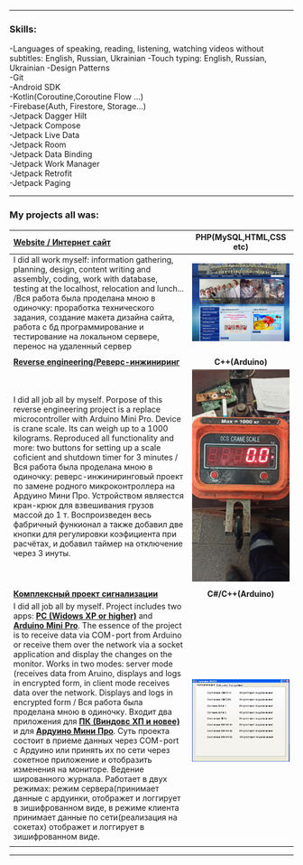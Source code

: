 ﻿____

### __Skills:__  
-Languages of speaking, reading, listening, watching videos without subtitles: English, Russian, Ukrainian 
-Touch typing: English, Russian, Ukrainian 
-Design Patterns  
-Git  
-Android SDK  
-Kotlin(Coroutine,Coroutine Flow ...)  
-Firebase(Auth, Firestore, Storage...)  
-Jetpack Dagger Hilt  
-Jetpack Compose  
-Jetpack Live Data  
-Jetpack Room  
-Jetpack Data Binding  
-Jetpack Work Manager  
-Jetpack Retrofit  
-Jetpack Paging  

____
### My projects all was:
|__[Website / Интернет сайт](http://energy-licey.com.ua)__| __PHP(MySQL,HTML,CSS etc)__ |
|:----|:---------------------:|
| I did all work myself: information gathering, planning, design, content writing and assembly, coding, work with database, testing at the localhost, relocation and lunch... /Вся работа была проделана мною в одиночку:  проработка технического задания,  создание макета дизайна сайта, работа с бд программирование и тестирование на локальном сервере,  перенос на удаленный сервер |![Скриншоты сайта](./Readme/site.gif) |
| | |
| __[Reverse engineering/Реверс-инжиниринг](https://github.com/oldr1990/arduino/tree/main/OSC_CRANE_SCALE)__|__C++(Arduino)__|
| I did all job all by myself. Porpose of this reverse engineering project is a replace microcontroller with Arduino Mini Pro. Device is crane scale. Its can weigh up to a 1000 kilograms. Reproduced all functionality and more: two buttons for setting up a scale coficient and shutdown timer for 3 minutes /Вся работа была проделана мною в одиночку:   реверс-инжиниринговый проект по замене родного микроконтроллера на Ардуино Мини Про. Устройством являестся кран-крюк для взвешивания грузов массой до 1 т. Воспроизведен весь фабричный функионал а также добавил две кнопки для регулировки коэфициента при расчётах, и добавил таймер на отключение через 3 инуты. |![Фото проэкта](./Readme/OSC.gif) |
| | |
| __[Комплексный проект сигнализации](https://github.com/oldr1990/Alarm_7)__ | __C#/C++(Arduino)__|
| I did all job all by myself. Project includes two apps: __[PC (Widows XP or higher)](https://github.com/oldr1990/Alarm_7)__ and  __[Arduino Mini Pro](https://github.com/oldr1990/arduino/tree/main/Alarm_7)__. The essence of the project is to receive data via COM-port from Arduino or receive them over the network via a socket application and display the changes on the monitor. Works in two modes: server mode (receives data from Aruino, displays and logs in encrypted form, in client mode receives data over the network. Displays and logs in encrypted form / Вся работа была проделана мною в одиночку.  Входит два приложения для __[ПК (Виндовс ХП и новее)](https://github.com/oldr1990/Alarm_7)__ и для __[Ардуино Мини Про](https://github.com/oldr1990/arduino/tree/main/Alarm_7)__.  Суть проекта состоит в приеме данных через COM-port с Ардуино или принять их по сети через сокетное приложение  и отобразить изменения на мониторе.  Ведение шированного журнала.  Работает в двух режимах: режим сервера(принимает данные с ардуинки, отображет и логгирует в зишифрованном виде,  в режиме клиента принимает данные по сети(реализация на сокетах) отображет и логгирует в зишифрованном виде. | ![Фото проэкта](./Readme/alarm.gif) |
| | |
____
